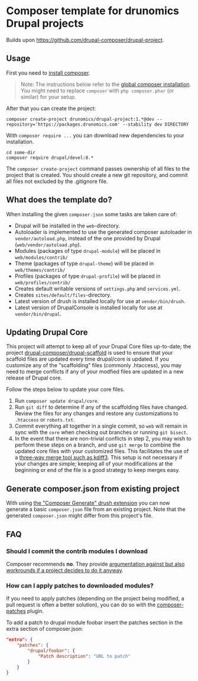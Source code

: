 # Composer template for drunomics Drupal projects

Builds upon https://github.com/drupal-composer/drupal-project.

## Usage

First you need to [install composer](https://getcomposer.org/doc/00-intro.md#installation-linux-unix-osx).

> Note: The instructions below refer to the [global composer installation](https://getcomposer.org/doc/00-intro.md#globally).
You might need to replace `composer` with `php composer.phar` (or similar) 
for your setup.

After that you can create the project:

```
composer create-project drunomics/drupal-project:1.*@dev --repository='https://packages.drunomics.com' --stability dev DIRECTORY
```

With `composer require ...` you can download new dependencies to your 
installation.

```
cd some-dir
composer require drupal/devel:8.*
```

The `composer create-project` command passes ownership of all files to the 
project that is created. You should create a new git repository, and commit 
all files not excluded by the .gitignore file.

## What does the template do?

When installing the given `composer.json` some tasks are taken care of:

* Drupal will be installed in the `web`-directory.
* Autoloader is implemented to use the generated composer autoloader in `vendor/autoload.php`,
  instead of the one provided by Drupal (`web/vendor/autoload.php`).
* Modules (packages of type `drupal-module`) will be placed in `web/modules/contrib/`
* Theme (packages of type `drupal-theme`) will be placed in `web/themes/contrib/`
* Profiles (packages of type `drupal-profile`) will be placed in `web/profiles/contrib/`
* Creates default writable versions of `settings.php` and `services.yml`.
* Creates `sites/default/files`-directory.
* Latest version of drush is installed locally for use at `vendor/bin/drush`.
* Latest version of DrupalConsole is installed locally for use at `vendor/bin/drupal`.

## Updating Drupal Core

This project will attempt to keep all of your Drupal Core files up-to-date; the 
project [drupal-composer/drupal-scaffold](https://github.com/drupal-composer/drupal-scaffold) 
is used to ensure that your scaffold files are updated every time drupal/core is 
updated. If you customize any of the "scaffolding" files (commonly .htaccess), 
you may need to merge conflicts if any of your modfied files are updated in a 
new release of Drupal core.

Follow the steps below to update your core files.

1. Run `composer update drupal/core`.
1. Run `git diff` to determine if any of the scaffolding files have changed. 
   Review the files for any changes and restore any customizations to 
  `.htaccess` or `robots.txt`.
1. Commit everything all together in a single commit, so `web` will remain in
   sync with the `core` when checking out branches or running `git bisect`.
1. In the event that there are non-trivial conflicts in step 2, you may wish 
   to perform these steps on a branch, and use `git merge` to combine the 
   updated core files with your customized files. This facilitates the use 
   of a [three-way merge tool such as kdiff3](http://www.gitshah.com/2010/12/how-to-setup-kdiff-as-diff-tool-for-git.html). This setup is not necessary if your changes are simple; 
   keeping all of your modifications at the beginning or end of the file is a 
   good strategy to keep merges easy.

## Generate composer.json from existing project

With using [the "Composer Generate" drush extension](https://www.drupal.org/project/composer_generate)
you can now generate a basic `composer.json` file from an existing project. Note
that the generated `composer.json` might differ from this project's file.


## FAQ

### Should I commit the contrib modules I download

Composer recommends **no**. They provide [argumentation against but also 
workrounds if a project decides to do it anyway](https://getcomposer.org/doc/faqs/should-i-commit-the-dependencies-in-my-vendor-directory.md).

### How can I apply patches to downloaded modules?

If you need to apply patches (depending on the project being modified, a pull 
request is often a better solution), you can do so with the 
[composer-patches](https://github.com/cweagans/composer-patches) plugin.

To add a patch to drupal module foobar insert the patches section in the extra 
section of composer.json:
```json
"extra": {
    "patches": {
        "drupal/foobar": {
            "Patch description": "URL to patch"
        }
    }
}
```
